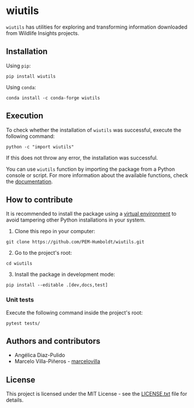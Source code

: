 # wiutils

`wiutils` has utilities for exploring and transforming information downloaded from Wildlife Insights projects.

## Installation

Using `pip`:
```shell
pip install wiutils
```

Using `conda`:
```shell
conda install -c conda-forge wiutils
```

## Execution
To check whether the installation of `wiutils` was successful, execute the following command:

```shell
python -c "import wiutils"
```
If this does not throw any error, the installation was successful.

You can use `wiutils` function by importing the package from a Python console or script. For more information about the available functions, check the [documentation](https://wiutils.readthedocs.io).

## How to contribute

It is recommended to install the package using a [virtual environment](https://www.python.org/dev/peps/pep-0405/) to avoid tampering other Python installations in your system.

1. Clone this repo in your computer:
```shell
git clone https://github.com/PEM-Humboldt/wiutils.git
```

2. Go to the project's root:
```shell
cd wiutils
```

3. Install the package in development mode:
```shell
pip install --editable .[dev,docs,test]
```


### Unit tests
Execute the following command inside the project's root:
```
pytest tests/
```

## Authors and contributors

* Angélica Diaz-Pulido
* Marcelo Villa-Piñeros - [marcelovilla](https://github.com/marcelovilla)

## License
This project is licensed under the MIT License - see the [LICENSE.txt](LICENSE.txt) file for details.

[1]: https://github.com/Toblerity/Fiona#installation
[2]: https://github.com/mapbox/rasterio#installation
